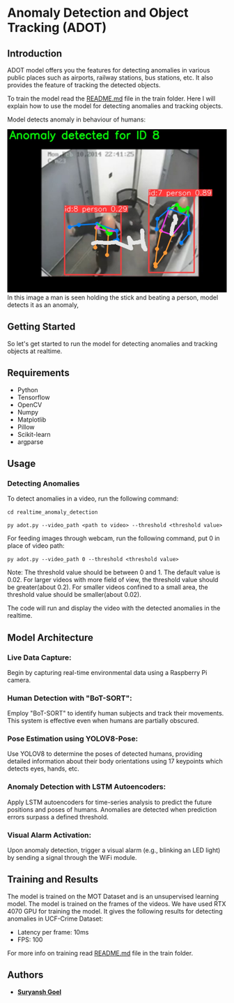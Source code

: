 # Anomaly Detection and Object Tracking (ADOT)
## Introduction
ADOT model offers you the features for detecting anomalies in various public places such as airports, railway stations, bus stations, etc. It also provides the feature of tracking the detected objects.

To train the model read the [README.md](./train/README.md) file in the train folder.
Here I will explain how to use the model for detecting anomalies and tracking objects.

Model detects anomaly in behaviour of humans:

![model detecting anomaly](./images/model_image1.jpg)
In this image a man is seen holding the stick and beating a person, model detects it as an anomaly,
## Getting Started
So let's get started to run the model for detecting anomalies and tracking objects at realtime.
## Requirements
- Python
- Tensorflow
- OpenCV
- Numpy
- Matplotlib
- Pillow
- Scikit-learn
- argparse

## Usage
### Detecting Anomalies
To detect anomalies in a video, run the following command:
```
cd realtime_anomaly_detection
```
```
py adot.py --video_path <path to video> --threshold <threshold value>
```
For feeding images through webcam, run the following command, put 0 in place of video path:
```
py adot.py --video_path 0 --threshold <threshold value>
```
Note: The threshold value should be between 0 and 1. The default value is 0.02. For larger videos with more field of view, the threshold value should be greater(about 0.2). For smaller videos confined to a small area, the threshold value should be smaller(about 0.02).

The code will run and display the video with the detected anomalies in the realtime.

## Model Architecture
### Live Data Capture: 
Begin by capturing real-time environmental data using a Raspberry Pi camera.​

### Human Detection with "BoT-SORT": 
Employ "BoT-SORT" to identify human subjects and track their movements. This system is effective even when humans are partially obscured.​

### Pose Estimation using YOLOV8-Pose: 
Use YOLOV8 to determine the poses of detected humans, providing detailed information about their body orientations using 17 keypoints which detects eyes, hands, etc.​

### Anomaly Detection with LSTM Autoencoders: 
Apply LSTM autoencoders for time-series analysis to predict the future positions and poses of humans. Anomalies are detected when prediction errors surpass a defined threshold.​

### Visual Alarm Activation: 
Upon anomaly detection, trigger a visual alarm (e.g., blinking an LED light) by sending a signal through the WiFi module.​

## Training and Results
The model is trained on the MOT Dataset and is an unsupervised learning model. The model is trained on the frames of the videos.
We have used RTX 4070 GPU for training the model. 
It gives the following results for detecting anomalies in UCF-Crime Dataset:
- Latency per frame: 10ms
- FPS: 100

For more info on training read [README.md](./train/README.md) file in the train folder.

## Authors
* **[Suryansh Goel](www.github.com/surya2003-real)**

